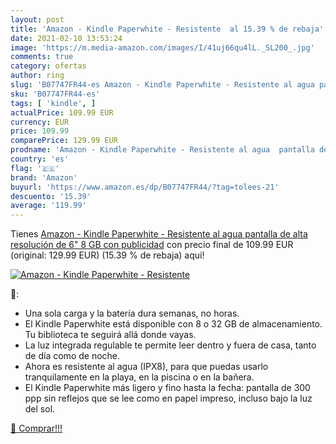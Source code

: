 ```yaml
---
layout: post
title: 'Amazon - Kindle Paperwhite - Resistente  al 15.39 % de rebaja'
date: 2021-02-10 13:53:24
image: 'https://m.media-amazon.com/images/I/41uj66qu4lL._SL200_.jpg'
comments: true
category: ofertas
author: ring
slug: 'B07747FR44-es Amazon - Kindle Paperwhite - Resistente al agua pantalla...'
sku: 'B07747FR44-es'
tags: [ 'kindle', ]
actualPrice: 109.99 EUR
currency: EUR
price: 109.99
comparePrice: 129.99 EUR
prodname: 'Amazon - Kindle Paperwhite - Resistente al agua  pantalla de alta resolución de 6"  8 GB  con publicidad'
country: 'es'
flag: '🇪🇸'
brand: 'Amazon'
buyurl: 'https://www.amazon.es/dp/B07747FR44/?tag=tolees-21'
descuento: '15.39'
average: '119.99'
---
```


Tienes [Amazon - Kindle Paperwhite - Resistente al agua  pantalla de alta resolución de 6"  8 GB  con publicidad](https://www.amazon.es/dp/B07747FR44/?tag=tolees-21) con precio final de  109.99 EUR (original: 129.99 EUR) (15.39 %  de rebaja) aqui!

[![Amazon - Kindle Paperwhite - Resistente ](https://m.media-amazon.com/images/I/41uj66qu4lL._SL200_.jpg)](https://www.amazon.es/dp/B07747FR44/?tag=tolees-21)

🔎:

- Una sola carga y la batería dura semanas, no horas.
- El Kindle Paperwhite está disponible con 8 o 32 GB de almacenamiento. Tu biblioteca te seguirá allá donde vayas.
- La luz integrada regulable te permite leer dentro y fuera de casa, tanto de día como de noche.
- Ahora es resistente al agua (IPX8), para que puedas usarlo tranquilamente en la playa, en la piscina o en la bañera.
- El Kindle Paperwhite más ligero y fino hasta la fecha: pantalla de 300 ppp sin reflejos que se lee como en papel impreso, incluso bajo la luz del sol.

[🛒 Comprar!!!](https://www.amazon.es/dp/B07747FR44/?tag=tolees-21)
